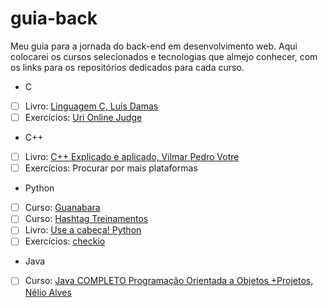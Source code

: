 # guia-back
Meu guia para a jornada do back-end em desenvolvimento web. Aqui colocarei os cursos selecionados e tecnologias que almejo conhecer, com os links para os repositórios dedicados para cada curso.

- C 
- [ ] Livro: [Linguagem C, Luis Damas](https://www.amazon.com.br/Linguagem-C-Lu%C3%ADs-Damas/dp/8521615191/ref=sr_1_2?__mk_pt_BR=%C3%85M%C3%85%C5%BD%C3%95%C3%91&crid=2VHQP8EK8NGVZ&keywords=linguagem+c&qid=1660731113&sprefix=linguagem+c%2Caps%2C223&sr=8-2&ufe=app_do%3Aamzn1.fos.6121c6c4-c969-43ae-92f7-cc248fc6181d)
- [ ] Exercícios: [Uri Online Judge](https://www.beecrowd.com.br/judge/pt/login?origem=1) 

- C++
- [ ] Livro: [C++ Explicado e aplicado, Vilmar Pedro Votre](https://www.amazon.com.br/explicado-aplicado-Vilmar-Pedro-Votre/dp/8576089955/ref=sr_1_1?__mk_pt_BR=%C3%85M%C3%85%C5%BD%C3%95%C3%91&crid=1RAPFEYRT8NCR&keywords=c%2B%2B+explicado+e+aplicado&qid=1660731234&sprefix=c+explicado+e+aplicad%2Caps%2C197&sr=8-1&ufe=app_do%3Aamzn1.fos.6d798eae-cadf-45de-946a-f477d47705b9)
- [ ] Exercícios: Procurar por mais plataformas

- Python
- [ ] Curso: [Guanabara](https://www.youtube.com/watch?v=S9uPNppGsGo&list=PLvE-ZAFRgX8hnECDn1v9HNTI71veL3oW0)
- [ ] Curso: [Hashtag Treinamentos](https://www.hashtagtreinamentos.com/?origemurl=75502579145&gclid=CjwKCAjwo_KXBhAaEiwA2RZ8hBetEqmaXKHeS1jpZA84gMqJYRNBl1iZUr4o1bTbCBnTicc014uS6RoCaV0QAvD_BwE)
- [ ] Livro: [Use a cabeça! Python](https://www.amazon.com.br/Use-Cabe%C3%A7a-Python-2%C2%AA-Edi%C3%A7%C3%A3o/dp/8550803405/ref=sr_1_1?__mk_pt_BR=%C3%85M%C3%85%C5%BD%C3%95%C3%91&crid=11MCE4ISJ6JHY&keywords=use+a+cabe%C3%A7a&qid=1660731564&sprefix=use+a+cabe%2Caps%2C302&sr=8-1)
- [ ] Exercícios: [checkio](https://checkio.org/)

- Java
- [ ] Curso: [Java COMPLETO Programação Orientada a Objetos +Projetos, Nélio Alves](https://www.udemy.com/course/java-curso-completo/)

